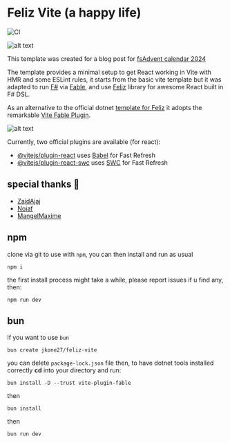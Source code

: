 # Feliz Vite (a happy life)

![CI](https://github.com/jkone27/feliz-vite/actions/workflows/ci.yml/badge.svg)

![alt text](sample-splash-page.png)

This template was created for a blog post for [fsAdvent calendar 2024](https://jkone27-3876.medium.com/feliz-navidad-fd1869b31044)

The template provides a minimal setup to get React working in Vite with HMR and some ESLint rules, it starts from the basic vite template but it was adapted to run [F#](https://dotnet.microsoft.com/en-us/languages/fsharp) via [Fable](https://fable.io/), and use [Feliz](https://fable-hub.github.io/Feliz/) library for awesome React built in F# DSL. 

As an alternative to the official dotnet [template for Feliz](https://zaid-ajaj.github.io/Feliz/#/Feliz/ProjectTemplate) it adopts the remarkable [Vite Fable Plugin](https://fable.io/vite-plugin-fable/). 

![alt text](vite-fable-plugin.png) 

Currently, two official plugins are available (for react):

- [@vitejs/plugin-react](https://github.com/vitejs/vite-plugin-react/blob/main/packages/plugin-react/README.md) uses [Babel](https://babeljs.io/) for Fast Refresh
- [@vitejs/plugin-react-swc](https://github.com/vitejs/vite-plugin-react-swc) uses [SWC](https://swc.rs/) for Fast Refresh

## special thanks 🦔
- [ZaidAjaj](https://github.com/Zaid-Ajaj)
- [Nojaf](https://github.com/nojaf)
- [MangelMaxime](https://github.com/MangelMaxime)


## npm

clone via git to use with `npm`, you can then install and run as usual 

```
npm i
```

the first install process might take a while, please report issues if u find any, then:

```
npm run dev
```

## bun

if you want to use `bun` 

```cli
bun create jkone27/feliz-vite
```

you can delete `package-lock.json` file then, to have dotnet tools installed correctly **cd** into your directory and run:

```
bun install -D --trust vite-plugin-fable
```

then 
```
bun install
```

then
```
bun run dev
```
